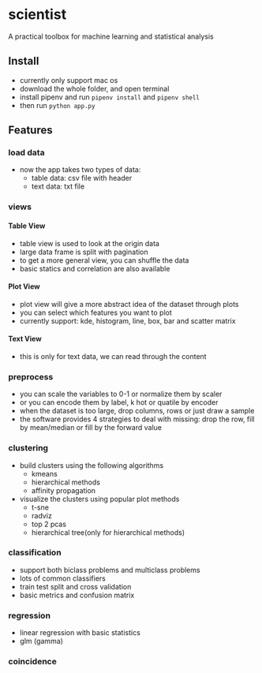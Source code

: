 # scientist
A practical toolbox for machine learning and statistical analysis

## Install
* currently only support mac os
* download the whole folder, and open terminal
* install pipenv and run `pipenv install` and `pipenv shell`
* then run `python app.py`

## Features
### load data
* now the app takes two types of data:
    * table data: csv file with header
    * text data: txt file

### views
#### Table View
* table view is used to look at the origin data
* large data frame is split with pagination
* to get a more general view, you can shuffle the data
* basic statics and correlation are also available
#### Plot View
* plot view will give a more abstract idea of the dataset through plots
* you can select which features you want to plot
* currently support: kde, histogram, line, box, bar and scatter matrix
#### Text View
* this is only for text data, we can read through the content

### preprocess
* you can scale the variables to 0-1 or normalize them by scaler
* or you can encode them by label, k hot or quatile by encoder
* when the dataset is too large, drop columns, rows or just draw a sample
* the software provides 4 strategies to deal with missing: drop the row, fill by mean/median or fill by the forward value

### clustering
* build clusters using the following algorithms
    * kmeans
    * hierarchical methods
    * affinity propagation
* visualize the clusters using popular plot methods
    * t-sne
    * radviz
    * top 2 pcas
    * hierarchical tree(only for hierarchical methods)
### classification
* support both biclass problems and multiclass problems
* lots of common classifiers
* train test split and cross validation
* basic metrics and confusion matrix
### regression
* linear regression with basic statistics
* glm (gamma)
### coincidence
